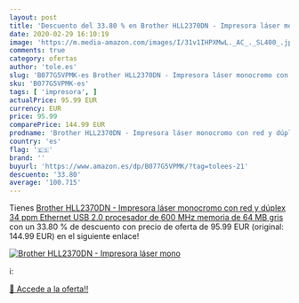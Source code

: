 ```yaml
---
layout: post
title: 'Descuento del 33.80 % en Brother HLL2370DN - Impresora láser mono'
date: 2020-02-29 16:10:19
image: 'https://m.media-amazon.com/images/I/31v1IHPXMwL._AC_._SL400_.jpg'
comments: true
category: ofertas
author: 'tole.es'
slug: 'B077G5VPMK-es Brother HLL2370DN - Impresora láser monocromo con red y...'
sku: 'B077G5VPMK-es'
tags: [ 'impresora', ]
actualPrice: 95.99 EUR
currency: EUR
price: 95.99
comparePrice: 144.99 EUR
prodname: 'Brother HLL2370DN - Impresora láser monocromo con red y dúplex  34 ppm  Ethernet  USB 2.0  procesador de 600 MHz  memoria de 64 MB  gris'
country: 'es'
flag: '🇪🇸'
brand: ''
buyurl: 'https://www.amazon.es/dp/B077G5VPMK/?tag=tolees-21'
descuento: '33.80'
average: '100.715'
---
```


Tienes [Brother HLL2370DN - Impresora láser monocromo con red y dúplex  34 ppm  Ethernet  USB 2.0  procesador de 600 MHz  memoria de 64 MB  gris](https://www.amazon.es/dp/B077G5VPMK/?tag=tolees-21) con un 33.80 % de descuento con precio de oferta de 95.99 EUR (original: 144.99 EUR) en el siguiente enlace!

[![Brother HLL2370DN - Impresora láser mono](https://m.media-amazon.com/images/I/31v1IHPXMwL._AC_._SL400_.jpg)](https://www.amazon.es/dp/B077G5VPMK/?tag=tolees-21)

ℹ️:


[🛒 Accede a la oferta!!](https://www.amazon.es/dp/B077G5VPMK/?tag=tolees-21)
